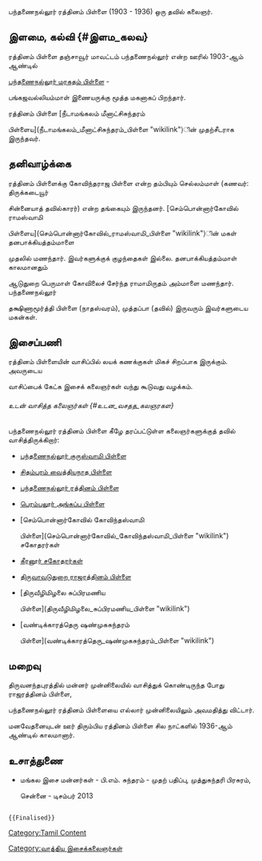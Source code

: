பந்தணைநல்லூர் ரத்தினம் பிள்ளை (1903 - 1936) ஒரு தவில் கலைஞர்.

## இளமை, கல்வி {#இளம_கலவ}

ரத்தினம் பிள்ளை தஞ்சாவூர் மாவட்டம் பந்தணைநல்லூர் என்ற ஊரில் 1903-ஆம் ஆண்டில்
[பந்தணைநல்லூர் மரகதம் பிள்ளை](பந்தணைநல்லூர்_மரகதம்_பிள்ளை "wikilink") -
பங்கஜவல்லியம்மாள் இணையருக்கு மூத்த மகனாகப் பிறந்தார்.

ரத்தினம் பிள்ளை [நீடாமங்கலம் மீனாட்சிசுந்தரம்
பிள்ளைய](நீடாமங்கலம்_மீனாட்சிசுந்தரம்_பிள்ளை "wikilink")ின் முதற்சீடராக இருந்தவர்.

## தனிவாழ்க்கை

ரத்தினம் பிள்ளைக்கு கோவிந்தராஜ பிள்ளை என்ற தம்பியும் செல்லம்மாள் (கணவர்: திருக்கடையூர்
சின்னையாத் தவில்காரர்) என்ற தங்கையும் இருந்தனர். [செம்பொன்னார்கோவில் ராமஸ்வாமி
பிள்ளைய](செம்பொன்னார்கோவில்_ராமஸ்வாமி_பிள்ளை "wikilink")ின் மகள் தனபாக்கியத்தம்மாளை
முதலில் மணந்தார். இவர்களுக்குக் குழந்தைகள் இல்லை. தனபாக்கியத்தம்மாள் காலமானதும்
ஆடுதுறை பெருமாள் கோவிலைச் சேர்ந்த ராமாமிருதம் அம்மாளை மணந்தார். பந்தணைநல்லூர்
தக்ஷிணாமூர்த்தி பிள்ளை (நாதஸ்வரம்), முத்தப்பா (தவில்) இருவரும் இவர்களுடைய மகன்கள்.

## இசைப்பணி

ரத்தினம் பிள்ளையின் வாசிப்பில் லயக் கணக்குகள் மிகச் சிறப்பாக இருக்கும். அவருடைய
வாசிப்பைக் கேட்க இசைக் கலைஞர்கள் வந்து கூடுவது வழக்கம்.

###### உடன் வாசித்த கலைஞர்கள் {#உடன_வசதத_கலஞரகள}

பந்தணைநல்லூர் ரத்தினம் பிள்ளை கீழே தரப்பட்டுள்ள கலைஞர்களுக்குத் தவில் வாசித்திருக்கிறார்:

-   [பந்தணைநல்லூர் குருஸ்வாமி பிள்ளை](பந்தணைநல்லூர்_குருஸ்வாமி_பிள்ளை "wikilink")
-   [சிதம்பரம் வைத்தியநாத பிள்ளை](சிதம்பரம்_வைத்தியநாத_பிள்ளை "wikilink")
-   [பந்தணைநல்லூர் ரத்தினம் பிள்ளை](பந்தணைநல்லூர்_ரத்தினம்_பிள்ளை "wikilink")
-   [பெரம்பலூர் அங்கப்ப பிள்ளை](பெரம்பலூர்_அங்கப்ப_பிள்ளை "wikilink")
-   [செம்பொன்னார்கோவில் கோவிந்தஸ்வாமி
    பிள்ளை](செம்பொன்னார்கோவில்_கோவிந்தஸ்வாமி_பிள்ளை "wikilink") சகோதரர்கள்
-   [கீரனூர் சகோதரர்கள்](கீரனூர்_சின்னத்தம்பி_பிள்ளை "wikilink")
-   [திருவாவடுதுறை ராஜரத்தினம் பிள்ளை](டி._என்._ராஜரத்தினம்_பிள்ளை "wikilink")
-   [திருவீழிமிழலை சுப்பிரமணிய
    பிள்ளை](திருவீழிமிழலை_சுப்பிரமணிய_பிள்ளை "wikilink")
-   [வண்டிக்காரத்தெரு ஷண்முகசுந்தரம்
    பிள்ளை](வண்டிக்காரத்தெரு_ஷண்முகசுந்தரம்_பிள்ளை "wikilink")

## மறைவு

திருவனந்தபுரத்தில் மன்னர் முன்னிலையில் வாசித்துக் கொண்டிருந்த போது ராஜரத்தினம் பிள்ளை,
பந்தணைநல்லூர் ரத்தினம் பிள்ளையை எல்லார் முன்னிலையிலும் அவமதித்து விட்டார்.
மனவேதனையுடன் ஊர் திரும்பிய ரத்தினம் பிள்ளை சில நாட்களில் 1936-ஆம் ஆண்டில் காலமானார்.

## உசாத்துணை

-   மங்கல இசை மன்னர்கள் - பி.எம். சுந்தரம் - முதற் பதிப்பு, முத்துசுந்தரி பிரசுரம்,
    சென்னை - டிசம்பர் 2013

```{=mediawiki}
{{Finalised}}
```
[Category:Tamil Content](Category:Tamil_Content "wikilink")
[Category:வாத்திய இசைக்கலைஞர்கள்](Category:வாத்திய_இசைக்கலைஞர்கள் "wikilink")
